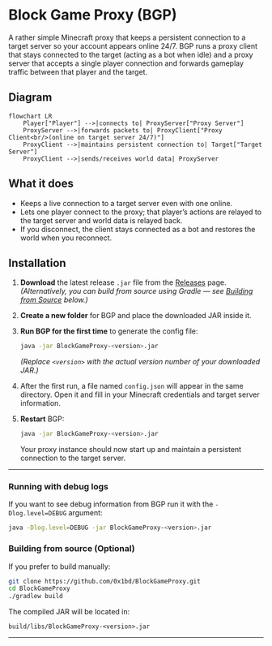 # Block Game Proxy (BGP)

A rather simple Minecraft proxy that keeps a persistent connection to a target server so your account appears online
24/7. BGP
runs a proxy client that stays connected to the target (acting as a bot when idle) and a proxy server that accepts a
single player connection and forwards gameplay traffic between that player and the target.

## Diagram

```mermaid
flowchart LR
    Player["Player"] -->|connects to| ProxyServer["Proxy Server"]
    ProxyServer -->|forwards packets to| ProxyClient["Proxy Client<br/>(online on target server 24/7)"]
    ProxyClient -->|maintains persistent connection to| Target["Target Server"]
    ProxyClient -->|sends/receives world data| ProxyServer
```

## What it does

- Keeps a live connection to a target server even with one online.
- Lets one player connect to the proxy; that player’s actions are relayed to the target server and world data is relayed
  back.
- If you disconnect, the client stays connected as a bot and restores the world when you reconnect.

## Installation

1. **Download** the latest release `.jar` file from the [Releases](https://github.com/0x1bd/BlockGameProxy/releases/)
   page.
   *(Alternatively, you can build from source using Gradle —
   see [Building from Source](#building-from-source-optional)
   below.)*
2. **Create a new folder** for BGP and place the downloaded JAR inside it.
3. **Run BGP for the first time** to generate the config file:

   ```bash
   java -jar BlockGameProxy-<version>.jar
   ```

   *(Replace `<version>` with the actual version number of your downloaded JAR.)*
4. After the first run, a file named `config.json` will appear in the same directory.
   Open it and fill in your Minecraft credentials and target server information.
5. **Restart** BGP:

   ```bash
   java -jar BlockGameProxy-<version>.jar
   ```

   Your proxy instance should now start up and maintain a persistent connection to the target server.

---

### Running with debug logs

If you want to see debug information from BGP run it with the `-Dlog.level=DEBUG` argument:

```bash
java -Dlog.level=DEBUG -jar BlockGameProxy-<version>.jar
```

### Building from source (Optional)

If you prefer to build manually:

```bash
git clone https://github.com/0x1bd/BlockGameProxy.git
cd BlockGameProxy
./gradlew build
```

The compiled JAR will be located in:

```
build/libs/BlockGameProxy-<version>.jar
```

---